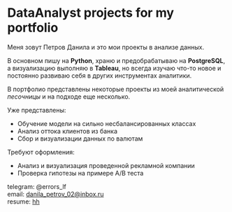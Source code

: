 # DataAnalyst projects for my portfolio


Меня зовут Петров Данила и это мои проекты в анализе данных.

В основном пишу на **Python**, храню и предобрабатываю на **PostgreSQL**, а визуализацию выполняю в **Tableau**, но всегда изучаю что-то новое и постоянно развиваю себя в других инструментах аналитики.

В портфолио представлены некоторые проекты из моей аналитической *песочницы* и на подходе еще несколько.

Уже представлены:  
- Обучение модели на сильно несбалансированных классах
- Анализ оттока клиентов из банка
- Сбор и визуализации данных по валютам

Требуют оформления:  
- Анализ и визуализация проведенной рекламной компании
- Проверка гипотезы на примере A/B теста

telegram: @errors_lf  
email: danila_petrov_02@inbox.ru  
resume: [hh](hh.ru/resume/be603529ff0d810d2f0039ed1f594d7349666b)  
